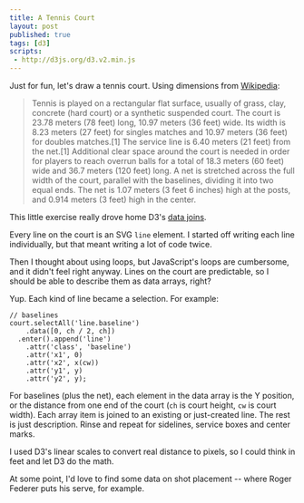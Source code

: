 ```yaml
---
title: A Tennis Court
layout: post
published: true
tags: [d3]
scripts:
 - http://d3js.org/d3.v2.min.js
---
```

<style type="text/css">
body { position: relative; }
#court {
	width: 320px;
	float: left;
	margin-right: 1em;
}
#court svg {
	background-color: #1d723d;
}

#court line {
	stroke: #eee;
	stroke-width: 1px;
}

#court line:nth-child(2) {
	stroke-width: 3px;
}

</style>

Just for fun, let's draw a tennis court. Using dimensions from [Wikipedia](http://en.wikipedia.org/wiki/Tennis_court):

<div id="court"> </div>

> Tennis is played on a rectangular flat surface, usually of grass, clay, concrete (hard court) or a synthetic suspended court. The court is 23.78 meters (78 feet) long, 10.97 meters (36 feet) wide. Its width is 8.23 meters (27 feet) for singles matches and 10.97 meters (36 feet) for doubles matches.[1] The service line is 6.40 meters (21 feet) from the net.[1] Additional clear space around the court is needed in order for players to reach overrun balls for a total of 18.3 meters (60 feet) wide and 36.7 meters (120 feet) long. A net is stretched across the full width of the court, parallel with the baselines, dividing it into two equal ends. The net is 1.07 meters (3 feet 6 inches) high at the posts, and 0.914 meters (3 feet) high in the center.

This little exercise really drove home D3's [data joins](http://bost.ocks.org/mike/join/). 

Every line on the court is an SVG `line` element. I started off writing each line individually, but that meant writing a lot of code twice. 

Then I thought about using loops, but JavaScript's loops are cumbersome, and it didn't feel right anyway. Lines on the court are predictable, so I should be able to describe them as data arrays, right?

Yup. Each kind of line became a selection. For example:

    // baselines
    court.selectAll('line.baseline')
        .data([0, ch / 2, ch])
      .enter().append('line')
        .attr('class', 'baseline')
        .attr('x1', 0)
        .attr('x2', x(cw))
        .attr('y1', y)
        .attr('y2', y);

For baselines (plus the net), each element in the data array is the Y position, or the distance from one end of the court (`ch` is court height, `cw` is court width). Each array item is joined to an existing or just-created line. The rest is just description. Rinse and repeat for sidelines, service boxes and center marks.

I used D3's linear scales to convert real distance to pixels, so I could think in feet and let D3 do the math.

At some point, I'd love to find some data on shot placement -- where Roger Federer puts his serve, for example.

<script type="text/javascript">
function translate(x,y) {
	return 'translate(' + x + ',' + y + ')';
}

// canvas dimensions
var cw = 36,
    ch = 78,
    width = 300,
    height = width * (ch / cw),
    pad = 10;

// scales
var x = d3.scale.linear()
    .domain([0, cw]) // width of a court
    .range([0, width]);

var y = d3.scale.linear()
    .domain([0, ch])
    .range([0, height]);

var court = d3.select('#court').append('svg')
    .style('width', width + pad * 2)
    .style('height', height + pad * 2)
    .append('g')
    .attr('transform', translate(pad,pad));

// baselines
court.selectAll('line.baseline')
    .data([0, ch / 2, ch])
  .enter().append('line')
    .attr('class', 'baseline')
    .attr('class', 'Baseline')
    .attr('x1', 0)
    .attr('x2', x(cw))
    .attr('y1', y)
    .attr('y2', y);

// sidelines
court.selectAll('line.sideline')
    .data([0, 4.5, cw - 4.5, cw])
  .enter().append('line')
    .attr('class', 'sideline')
    .attr('x1', x)
    .attr('x2', x)
    .attr('y1', 0)
    .attr('y2', y(ch));

// service boxes
var service = [ch / 2 + 21, ch / 2 - 21];
court.selectAll('line.service')
    .data(service)
  .enter().append('line')
    .attr('class', 'service')
    .attr('x1', x(4.5)) // start at the alley
    .attr('x2', x(cw - 4.5)) // end at the opposite alley
    .attr('y1', y)
    .attr('y2', y);

court.selectAll('line.center')
    .data(service)
  .enter().append('line')
    .attr('class', 'center')
    .attr('x1', x(cw / 2))
    .attr('x2', x(cw / 2))
    .attr('y1', y)
    .attr('y2', y(ch / 2));

// center marks
court.selectAll('line.mark')
    .data([0, ch - 1])
  .enter().append('line')
    .attr('class', 'mark')
    .attr('x1', x(cw / 2))
    .attr('x2', x(cw / 2))
    .attr('y1', y)
    .attr('y2', function(d) { return y(d) + y(1); });
</script>